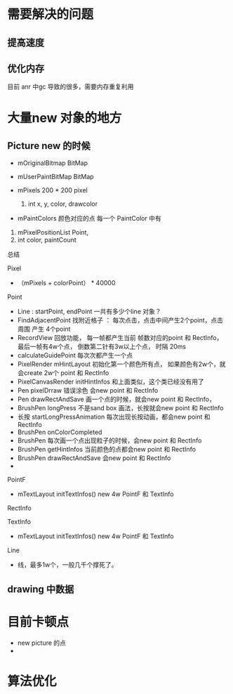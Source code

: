 # 需要解决的问题

## 提高速度
 
## 优化内存

目前 anr 中gc 导致的很多，需要内存重复利用


# 大量new 对象的地方

## Picture new 的时候

* mOriginalBitmap  BitMap
* mUserPaintBitMap BitMap
* mPixels 200 * 200 pixel 
  1. int x, y, color, drawcolor
 
*  mPaintColors 颜色对应的点
    每一个 PaintColor  中有 
  1. mPixelPositionList Point, 
  2. int color, paintCount



总结 

Pixel
* （mPixels + colorPoint） * 40000


Point 

* Line : startPoint, endPoint 一共有多少个line 对象？
* FindAdjacentPoint 找附近格子 ： 每次点击，点击中间产生2个point，点击周围 产生 4个point
* RecordView 回放功能， 每一帧都产生当前 帧数对应的point 和 RectInfo， 最后一帧有4w个点， 倒数第二针有3w以上个点， 时隔 20ms
* calculateGuidePoint 每次次都产生一个点
* PixelRender mHintLayout 初始化第一个颜色所有点， 如果颜色有2w个，就会create 2w个 point 和 RectInfo
* PixelCanvasRender initHintInfos 和上面类似，这个类已经没有用了
*  Pen pixelDrraw 错误涂色 会new point 和 RectInfo
* Pen drawRectAndSave 画一个点的时候，就会new point 和 RectInfo，
* BrushPen longPress 不是sand box 画法，长按就会new point 和 RectInfo 
* 长按 startLongPressAnimation 每次出现长按动画，都会new point 和 RectInfo
* BrushPen onColorCompleted 
* BrushPen 每次画一个点出现粒子的时候，会new point 和 RectInfo
* BrushPen getHintInfos 当前颜色的点都会new point 和 RectInfo
* BrushPen drawRectAndSave 会new point 和 RectInfo
* 



PointF
* mTextLayout initTextInfos() new 4w PointF 和 TextInfo


RectInfo


TextInfo
* mTextLayout initTextInfos() new 4w PointF 和 TextInfo

Line
* 线，最多1w个，一般几千个撑死了。


## drawing 中数据





# 目前卡顿点
* new picture 的点
* 


# 算法优化
